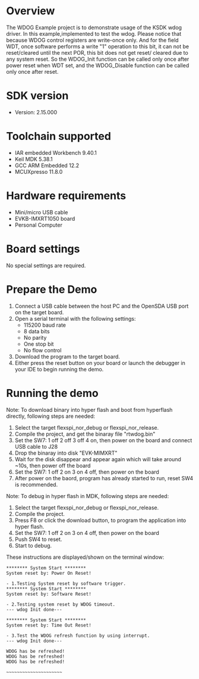 Overview
========
The WDOG Example project is to demonstrate usage of the KSDK wdog driver.
In this example,implemented to test the wdog.
Please notice that because WDOG control registers are write-once only. And
for the field WDT, once software performs a write "1" operation to this bit,
it can not be reset/cleared until the next POR, this bit does not get reset/
cleared due to any system reset. So the WDOG_Init function can be called 
only once after power reset when WDT set, and the WDOG_Disable function can 
be called only once after reset.

SDK version
===========
- Version: 2.15.000

Toolchain supported
===================
- IAR embedded Workbench  9.40.1
- Keil MDK  5.38.1
- GCC ARM Embedded  12.2
- MCUXpresso  11.8.0

Hardware requirements
=====================
- Mini/micro USB cable
- EVKB-IMXRT1050 board
- Personal Computer

Board settings
==============
No special settings are required.

Prepare the Demo
================
1.  Connect a USB cable between the host PC and the OpenSDA USB port on the target board. 
2.  Open a serial terminal with the following settings:
    - 115200 baud rate
    - 8 data bits
    - No parity
    - One stop bit
    - No flow control
3.  Download the program to the target board.
4.  Either press the reset button on your board or launch the debugger in your IDE to begin running the demo.

Running the demo
================

Note:
To download binary into hyper flash and boot from hyperflash directly, following steps are needed:
1. Select the target flexspi_nor_debug or flexspi_nor_release.
2. Compile the project, and get the binaray file "rtwdog.bin"
3. Set the SW7: 1 off 2 off 3 off 4 on, then power on the board and connect USB cable to J28
4. Drop the binaray into disk "EVK-MIMXRT"
5. Wait for the disk disappear and appear again which will take around ~10s, then power off the board
6. Set the SW7: 1 off 2 on 3 on 4 off, then power on the board
7. After power on the baord, program has already started to run, reset SW4 is recommended. 
 
Note:
To debug in hyper flash in MDK, following steps are needed:
1. Select the target flexspi_nor_debug or flexspi_nor_release.
2. Compile the project.
3. Press F8 or click the download button, to program the application into hyper flash.
4. Set the SW7: 1 off 2 on 3 on 4 off, then power on the board
5. Push SW4 to reset.
6. Start to debug.

These instructions are displayed/shown on the terminal window:
~~~~~~~~~~~~~~~~~~~~~~~
******** System Start ********
System reset by: Power On Reset!

- 1.Testing System reset by software trigger.
******** System Start ********
System reset by: Software Reset!

- 2.Testing system reset by WDOG timeout.
--- wdog Init done---

******** System Start ********
System reset by: Time Out Reset!

- 3.Test the WDOG refresh function by using interrupt.
--- wdog Init done---

WDOG has be refreshed!
WDOG has be refreshed!
WDOG has be refreshed!

~~~~~~~~~~~~~~~~~~~~~
